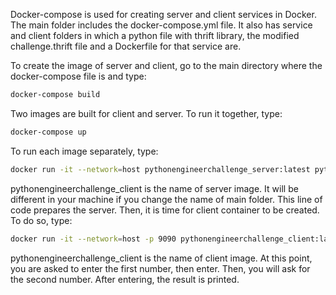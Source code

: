 Docker-compose is used for creating server and client services in Docker.
The main folder includes the docker-compose.yml file. It also has service and client folders in which a python file with thrift library, the modified challenge.thrift file and a Dockerfile for that service are.

To create the image of server and client, go to the main directory where the docker-compose file is and type:

```bash
docker-compose build
```

Two images are built for client and server. To run it together, type:
```bash
docker-compose up
```

To run each image separately, type:

```bash
docker run -it --network=host pythonengineerchallenge_server:latest python server.py
```

pythonengineerchallenge_client is the name of server image. It will be different in your machine if you change the name of main folder. This line of code prepares the server. Then, it is time for client container to be created. To do so, type:
```bash
docker run -it --network=host -p 9090 pythonengineerchallenge_client:latest python client.py
```
pythonengineerchallenge_client is the name of client image. 
At this point, you are asked to enter the first number, then enter. Then, you will ask for the second number. After entering, the result is printed.